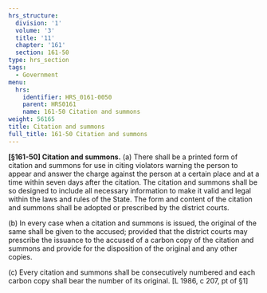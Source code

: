 ```yaml
---
hrs_structure:
  division: '1'
  volume: '3'
  title: '11'
  chapter: '161'
  section: 161-50
type: hrs_section
tags:
  - Government
menu:
  hrs:
    identifier: HRS_0161-0050
    parent: HRS0161
    name: 161-50 Citation and summons
weight: 56165
title: Citation and summons
full_title: 161-50 Citation and summons
---
```

**[§161-50] Citation and summons.** (a) There shall be a printed form of citation and summons for use in citing violators warning the person to appear and answer the charge against the person at a certain place and at a time within seven days after the citation. The citation and summons shall be so designed to include all necessary information to make it valid and legal within the laws and rules of the State. The form and content of the citation and summons shall be adopted or prescribed by the district courts.

(b) In every case when a citation and summons is issued, the original of the same shall be given to the accused; provided that the district courts may prescribe the issuance to the accused of a carbon copy of the citation and summons and provide for the disposition of the original and any other copies.

(c) Every citation and summons shall be consecutively numbered and each carbon copy shall bear the number of its original. [L 1986, c 207, pt of §1]